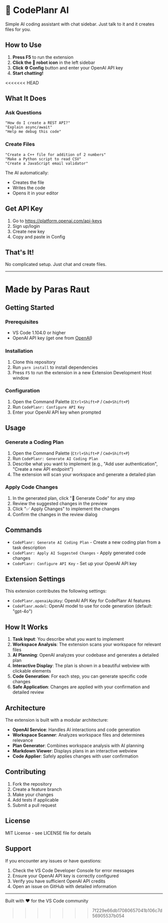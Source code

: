 # 🤖 CodePlanr AI

Simple AI coding assistant with chat sidebar. Just talk to it and it creates files for you.

## How to Use

1. **Press F5** to run the extension
2. **Click the 🤖 robot icon** in the left sidebar
3. **Click ⚙️ Config** button and enter your OpenAI API key
4. **Start chatting!**

<<<<<<< HEAD
## What It Does

### Ask Questions
```
"How do I create a REST API?"
"Explain async/await"
"Help me debug this code"
```

### Create Files
```
"Create a C++ file for addition of 2 numbers"
"Make a Python script to read CSV"
"Create a JavaScript email validator"
```

The AI automatically:
- Creates the file
- Writes the code
- Opens it in your editor

## Get API Key

1. Go to https://platform.openai.com/api-keys
2. Sign up/login
3. Create new key
4. Copy and paste in Config

## That's It!

No complicated setup. Just chat and create files.

---

Made by Paras Raut
=======
## Getting Started

### Prerequisites

- VS Code 1.104.0 or higher
- OpenAI API key (get one from [OpenAI](https://platform.openai.com/api-keys))

### Installation

1. Clone this repository
2. Run `yarn install` to install dependencies
3. Press `F5` to run the extension in a new Extension Development Host window

### Configuration

1. Open the Command Palette (`Ctrl+Shift+P` / `Cmd+Shift+P`)
2. Run `CodePlanr: Configure API Key`
3. Enter your OpenAI API key when prompted

## Usage

### Generate a Coding Plan

1. Open the Command Palette (`Ctrl+Shift+P` / `Cmd+Shift+P`)
2. Run `CodePlanr: Generate AI Coding Plan`
3. Describe what you want to implement (e.g., "Add user authentication", "Create a new API endpoint")
4. The extension will scan your workspace and generate a detailed plan

### Apply Code Changes

1. In the generated plan, click "🤖 Generate Code" for any step
2. Review the suggested changes in the preview
3. Click "✅ Apply Changes" to implement the changes
4. Confirm the changes in the review dialog

## Commands

- `CodePlanr: Generate AI Coding Plan` - Create a new coding plan from a task description
- `CodePlanr: Apply AI Suggested Changes` - Apply generated code changes
- `CodePlanr: Configure API Key` - Set up your OpenAI API key

## Extension Settings

This extension contributes the following settings:

- `CodePlanr.openaiApiKey`: OpenAI API Key for CodePlanr AI features
- `CodePlanr.model`: OpenAI model to use for code generation (default: "gpt-4o")

## How It Works

1. **Task Input**: You describe what you want to implement
2. **Workspace Analysis**: The extension scans your workspace for relevant files
3. **AI Planning**: OpenAI analyzes your codebase and generates a detailed plan
4. **Interactive Display**: The plan is shown in a beautiful webview with clickable elements
5. **Code Generation**: For each step, you can generate specific code changes
6. **Safe Application**: Changes are applied with your confirmation and detailed review

## Architecture

The extension is built with a modular architecture:

- **OpenAI Service**: Handles AI interactions and code generation
- **Workspace Scanner**: Analyzes workspace files and determines relevance
- **Plan Generator**: Combines workspace analysis with AI planning
- **Markdown Viewer**: Displays plans in an interactive webview
- **Code Applier**: Safely applies changes with user confirmation

## Contributing

1. Fork the repository
2. Create a feature branch
3. Make your changes
4. Add tests if applicable
5. Submit a pull request

## License

MIT License - see LICENSE file for details

## Support

If you encounter any issues or have questions:

1. Check the VS Code Developer Console for error messages
2. Ensure your OpenAI API key is correctly configured
3. Verify you have sufficient OpenAI API credits
4. Open an issue on GitHub with detailed information

---

Built with ❤️ for the VS Code community
>>>>>>> 7f229e66db17080657041b106c7d56905537b054
